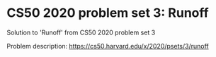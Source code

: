 # CS50 2020 problem set 3: Runoff
Solution to 'Runoff' from CS50 2020 problem set 3

Problem description: https://cs50.harvard.edu/x/2020/psets/3/runoff
